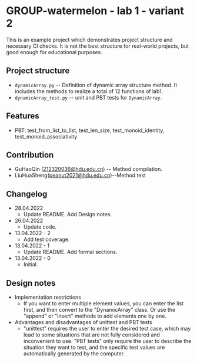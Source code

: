 
# GROUP-watermelon - lab 1 - variant 2

This is an example project which demonstrates project structure and necessary
CI checks. It is not the best structure for real-world projects, but good
enough for educational purposes.

## Project structure

- `dynamicArray.py` -- Definition of dynamic array structure method.
  It includes the methods to realize a total of 12 functions of lab1.
- `dynamicArray_test.py` -- unit and PBT tests for `DynamicArray`.

## Features

- PBT: test_from_list_to_list, test_len_size, test_monoid_identity, test_monoid_associativity

## Contribution

- GuHaoQin (212320036@hdu.edu.cn) -- Method compilation.
- LiuHuaSheng(peanut2021@hdu.edu.cn)--Method test

## Changelog

- 28.04.2022
  - Update README. Add Design notes.
- 26.04.2022
  - Update code.
- 13.04.2022 - 2
  - Add test coverage.
- 13.04.2022 - 1
  - Update README. Add formal sections.
- 13.04.2022 - 0
  - Initial.

## Design notes

- Implementation restrictions
  - If you want to enter multiple element values, you can enter the list first, 
    and then convert to the "DynamicArray" class.
    Or use the "append" or "insert" methods to add elements one by one.
- Advantages and disadvantages of unittest and PBT tests
  - "unittest" requires the user to enter the desired test case, which may lead to some situations that are not fully considered and inconvenient to use.
    "PBT tests" only require the user to describe the situation they want to test, and the specific test values are automatically generated by the computer.
